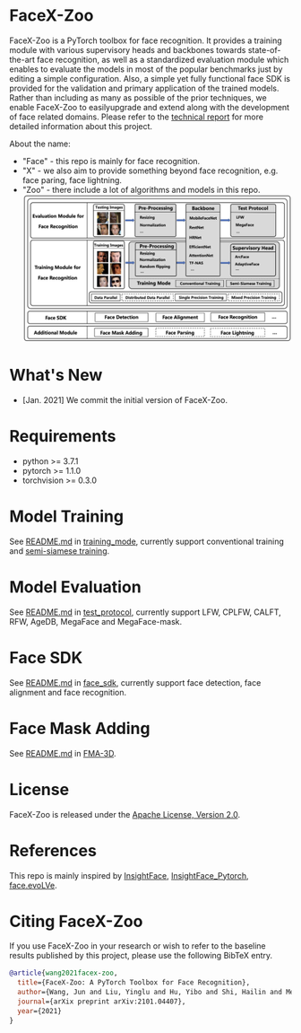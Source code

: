 # FaceX-Zoo
FaceX-Zoo is a PyTorch toolbox for face recognition. It provides a training module with various supervisory heads and backbones towards state-of-the-art face recognition, as well as a standardized evaluation module which enables to evaluate the models in most of the popular benchmarks just by editing a simple configuration. Also, a simple yet fully functional face SDK is provided for the validation and primary application of the trained models. Rather than including as many as possible of the prior techniques, we enable FaceX-Zoo to easilyupgrade and extend along with the development of face related domains. Please refer to the [technical report](https://arxiv.org/pdf/2101.04407.pdf) for more detailed information about this project.
  
About the name:
* "Face" - this repo is mainly for face recognition.
* "X" - we also aim to provide something beyond face recognition, e.g. face paring, face lightning.
* "Zoo" - there include a lot of algorithms and models in this repo.
![image](data/images/arch.jpg)

# What's New
- [Jan. 2021] We commit the initial version of FaceX-Zoo.

# Requirements
* python >= 3.7.1
* pytorch >= 1.1.0
* torchvision >= 0.3.0 

# Model Training  
See [README.md](training_mode/README.md) in [training_mode](training_mode), currently support conventional training and [semi-siamese training](https://arxiv.org/abs/2007.08398).
# Model Evaluation  
See [README.md](test_protocol/README.md) in [test_protocol](test_protocol), currently support LFW, CPLFW, CALFT, RFW, AgeDB, MegaFace and MegaFace-mask.
# Face SDK
See [README.md](face_sdk/README.md) in [face_sdk](face_sdk), currently support face detection, face alignment and face recognition.
# Face Mask Adding
See [README.md](addition_module/face_mask_adding/FMA-3D/README.md) in [FMA-3D](addition_module/face_mask_adding/FMA-3D).

# License
FaceX-Zoo is released under the [Apache License, Version 2.0](LICENSE).

# References
This repo is mainly inspired by [InsightFace](https://github.com/deepinsight/insightface), [InsightFace_Pytorch](https://github.com/TreB1eN/InsightFace_Pytorch), [face.evoLVe](https://github.com/ZhaoJ9014/face.evoLVe.PyTorch/blob/master/README.md).

# Citing FaceX-Zoo
If you use FaceX-Zoo in your research or wish to refer to the baseline results published by this project, please use the following BibTeX entry.
```BibTeX
@article{wang2021facex-zoo,
  title={FaceX-Zoo: A PyTorch Toolbox for Face Recognition},
  author={Wang, Jun and Liu, Yinglu and Hu, Yibo and Shi, Hailin and Mei, Tao},
  journal={arXix preprint arXiv:2101.04407},
  year={2021}
}
```